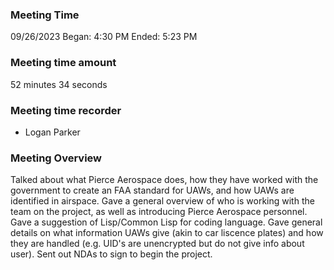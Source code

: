 ### Meeting Time
09/26/2023
Began: 4:30 PM
Ended: 5:23 PM

### Meeting time amount 
52 minutes 34 seconds

### Meeting time recorder 
- Logan Parker

### Meeting Overview
Talked about what Pierce Aerospace does, how they have worked with the government to create an FAA standard for UAWs, and how UAWs are identified in airspace.
Gave a general overview of who is working with the team on the project, as well as introducing Pierce Aerospace personnel. 
Gave a suggestion of Lisp/Common Lisp for coding language.
Gave general details on what information UAWs give (akin to car liscence plates) and how they are handled (e.g. UID's are unencrypted but do not give info about user).
Sent out NDAs to sign to begin the project.